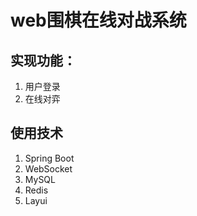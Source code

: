 # web围棋在线对战系统
## 实现功能：
1. 用户登录
2. 在线对弈

## 使用技术
1. Spring Boot
2. WebSocket
3. MySQL
4. Redis
5. Layui
